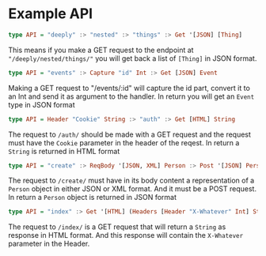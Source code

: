 # Example API

```haskell
type API = "deeply" :> "nested" :> "things" :> Get '[JSON] [Thing]
```
This means if you make a GET request to the endpoint at
`"/deeply/nested/things/"` you will get back a list of `[Thing]` in JSON format.

```haskell
type API = "events" :> Capture "id" Int :> Get [JSON] Event
```
Making a GET request to "/events/:id" will capture the id part, convert it to an
Int and send it as argument to the handler. In return you will get an `Event`
type in JSON format


```haskell
type API = Header "Cookie" String :> "auth" :> Get [HTML] String
```
The request to `/auth/` should be made with a GET request and the request must
have the `Cookie` parameter in the header of the reqest. In return a `String`
is returned in HTML format

```haskell
type API = "create" :> ReqBody '[JSON, XML] Person :> Post '[JSON] Person
```
The request to `/create/` must have in its body content a representation of a
`Person` object in either JSON or XML format. And it must be a POST request.
In return a `Person` object is returned in JSON format

```haskell
type API = "index" :> Get '[HTML] (Headers [Header "X-Whatever" Int] String)
```
The request to `/index/` is a GET request that will return a `String` as
response in HTML format. And this response will contain the `X-Whatever`
parameter in the Header.

